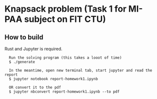 # Knapsack problem (Task 1 for MI-PAA subject on FIT CTU)

## How to build

Rust and Jupyter is required.

```
  Run the solving program (this takes a looot of time)
  $ ./generate
  
  In the meantime, open new terminal tab, start jupyter and read the report
  $ jupyter notebook report-homework1.ipynb
  
  OR convert it to the pdf
  $ jupyter nbconvert report-homework1.ipynb --to pdf
```